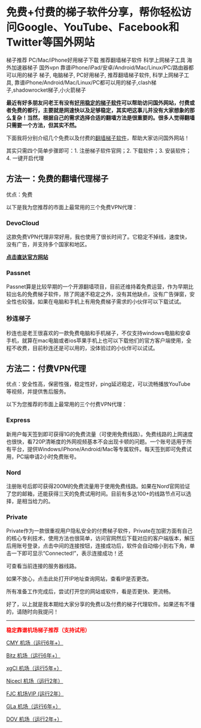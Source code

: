 # 免费+付费的梯子软件分享，帮你轻松访问Google、YouTube、Facebook和Twitter等国外网站
梯子推荐 PC/Mac/iPhone好用梯子下载 推荐翻墙梯子软件 科学上网梯子工具 海外加速器梯子 国外vpn 靠谱iPhone/iPad/安卓/Android/Mac/Linux/PC/路由器都可以用的梯子 梯子, 电脑梯子, PC好用梯子, 推荐翻墙梯子软件, 科学上网梯子工具, 靠谱iPhone/Android/Mac/Linux/PC都可以用的梯子,clash梯子,shadowrocket梯子,小火箭梯子

**最近有好多朋友问老王有没有[好用稳定的梯子软件](http://reactchina.sxlcdn.com/t/topic/40271)可以帮助访问国外网站，付费或者免费的都行，主要就是网速快以及足够稳定，其实吧这事儿并没有大家想象的那么复杂！当然，根据自己的需求选择合适的翻墙方法是很重要的。很多人觉得翻墙只需要一个方法，但其实不然。**

下面我将分别介绍几个免费以及付费的[翻墙梯子软件](http://react-china.org/t/topic/40230)，帮助大家访问国外网站！

其实只需四个简单步骤即可：1. 注册梯子软件官网；2. 下载软件；3. 安装软件；4. 一键开启代理

## **方法一：免费的翻墙代理梯子**
优点：免费

以下是我为您推荐的市面上最常用的三个免费VPN代理：

### DevoCloud
这款免费VPN代理非常好用，我也使用了很长时间了。它稳定不掉线，速度快，没有广告，并支持多个国家和地区。

**[点击直达官方网站](https://go.51tz.cc/dove)**



### Passnet
Passnet算是比较早期的一个开源翻墙项目，目前还维持着免费运营，作为早期比较出名的免费梯子软件，除了网速不稳定之外，没有其他缺点，没有广告弹窗，安全性也较强，如果在电脑和手机上有用免费梯子需求的小伙伴可以下载试试。


### 秒连梯子
秒连也是老王很喜欢的一款免费电脑和手机梯子，不仅支持windows电脑和安卓手机，就算在mac电脑或者ios苹果手机上也可以下载他们的官方客户端使用，全程不收费，目前秒连还是可以用的，没体验过的小伙伴可以试试。

## 方法二：付费VPN代理
优点：安全性高，保密性强，稳定性好，ping延迟稳定，可以流畅播放YouTube等视频，并提供售后服务。

以下为您推荐的市面上最常用的三个付费VPN代理：

### Express
新用户每天签到即可获得1G的免费流量（可使用免费线路）。免费线路的上网速度也很快，看720P清晰度的外网视频基本不会出现卡顿的问题。一个账号适用于所有平台，提供Windows/iPhone/Android/Mac等专属软件。每天签到即可免费试用，PC端申请2小时免费账号。

### Nord
注册账号后即可获得200M的免费流量用于使用免费线路。如果在Nord官网验证了您的邮箱，还能获得三天的免费试用时间。目前有多达100+的线路节点可以选择，是相当给力的。

### Private
Private作为一款很重视用户隐私安全的付费梯子软件，Private在加密方面有自己的核心专利技术，使用方法也很简单，访问官网然后下载对应的客户端版本，解压后用账号登录，点击中间的连接按钮，连接成功后，软件会自动缩小到右下角，单击一下即可显示“Connected!”，表示连接成功！还

可查看当前连接的服务器线路。

如果不放心，点击此处打开IP地址查询网站，查看IP是否更改。

所有准备工作完成后，尝试打开您的网站或软件，看是否更快、更流畅。

好了，以上就是我本期给大家分享的免费以及付费的梯子代理软件。如果还有不懂的，请随时向我提问！

--------------------------------------------------------------------------------------------------------------------------------------------------------
<p><b><span style="color: red;">稳定靠谱机场梯子推荐（支持试用）</span></b></p>

<a href="https://go.51tz.cc/cmynet">CMY 机场（运行6年+）</a>

<a href="https://go.51tz.cc/bitnet">Bitz 机场（运行6年+）</a>

<a href="https://go.51tz.cc/xgclou">xgCl 机场（运行5年+）</a>

<a href="https://go.51tz.cc/nicecloud">Nicecl 机场（运行2年）</a>

<a href="https://go.51tz.cc/fjcloud">FJC 机场VIP (运行2年）</a>

<a href="https://go.51tz.cc/glados">GLa 机场（运行6年+）</a>

<a href="https://go.51tz.cc/dove">DOV 机场（运行2年+）</a>

